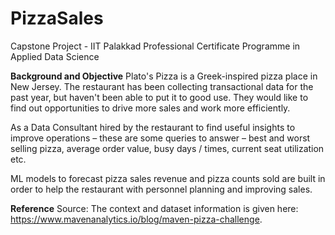 # PizzaSales
Capstone Project  - IIT Palakkad Professional Certificate Programme in Applied Data Science

**Background and Objective**
Plato's Pizza is a Greek-inspired pizza place in New Jersey. The restaurant has been collecting transactional data for the past year, but haven't been able to put it to good use. They
would like to find out opportunities to drive more sales and work more efficiently. 

As a Data Consultant hired by the restaurant to find useful insights to improve operations – these are some queries to answer – best and worst selling pizza, average order value, busy days / times, current seat utilization etc.

ML models to forecast pizza sales revenue and pizza counts sold are built in order to help the restaurant with personnel planning and improving sales.

**Reference**
Source: The context and dataset information is given here: https://www.mavenanalytics.io/blog/maven-pizza-challenge.
